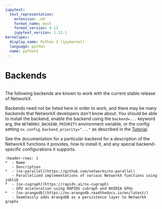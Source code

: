 ```yaml
---
jupytext:
  text_representation:
    extension: .md
    format_name: myst
    format_version: 0.13
    jupytext_version: 1.13.1
kernelspec:
  display_name: Python 3 (ipykernel)
  language: python
  name: python3
---
```


# Backends

```{currentmodule} networkx

```

The following backends are known to work with the current stable release of
NetworkX.

Backends need not be listed here in order to work, and there may be many
backends that NetworkX developers don't know about. You should be able to
install the backend, enable the backend using the `backend=...` keyword arg,
the `NETWORKX_BACKEND_PRIORITY` environment variable, or the config setting
`nx.config.backend_priority="..."` as described in the
[Tutorial](#using-networkx-backends).

See the documentation for a particular backend for a description of
the NetworkX functions it provides, how to install it, and any special
backend-specific configurations it supports.

```{list-table}
:header-rows: 1
*  - Name
   - Description
*  - [nx-parallel](https://github.com/networkx/nx-parallel)
   - Parallelized implementations of various NetworkX functions using joblib
*  - [nx-cugraph](https://rapids.ai/nx-cugraph)
   - GPU acceleration using RAPIDS cuGraph and NVIDIA GPUs
*  - [nx-arangodb](https://nx-arangodb.readthedocs.io/en/latest/)
   - Seamlessly adds ArangoDB as a persistence layer to NetworkX graphs
```
